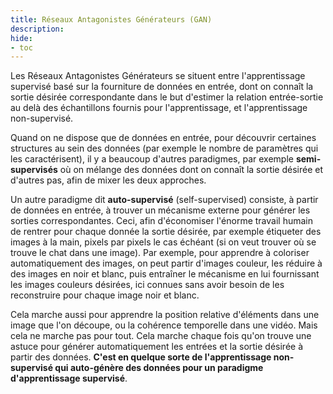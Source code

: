 ```yaml
---
title: Réseaux Antagonistes Générateurs (GAN)
description:
hide:
- toc
---
```


Les Réseaux Antagonistes Générateurs se situent entre l'apprentissage supervisé basé sur la fourniture de données en entrée, dont on connaît la sortie désirée correspondante dans le but d'estimer la relation entrée-sortie au delà des échantillons fournis pour l'apprentissage, et l'apprentissage non-supervisé.

Quand on ne dispose que de données en entrée, pour découvrir certaines structures au sein des données (par exemple le nombre de paramètres qui les caractérisent), il y a beaucoup d'autres paradigmes, par exemple **semi-supervisés** où on mélange des données dont on connaît la sortie désirée et d'autres pas, afin de mixer les deux approches.

Un autre paradigme dit **auto-supervisé** (self-supervised) consiste, à partir de données en entrée, à trouver un mécanisme externe pour générer les sorties correspondantes. Ceci, afin d'économiser l'énorme travail humain de rentrer pour chaque donnée la sortie désirée, par exemple étiqueter des images à la main, pixels par pixels le cas échéant (si on veut trouver où se trouve le chat dans une image). Par exemple, pour apprendre à coloriser automatiquement des images, on peut partir d'images couleur, les réduire à des images en noir et blanc, puis entraîner le mécanisme en lui fournissant les images couleurs désirées, ici connues sans avoir besoin de les reconstruire pour chaque image noir et blanc.

Cela marche aussi pour apprendre la position relative d'éléments dans une image que l'on découpe, ou la cohérence temporelle dans une vidéo. Mais cela ne marche pas pour tout. Cela marche chaque fois qu'on trouve une astuce pour générer automatiquement les entrées et la sortie désirée à partir des données. **C'est en quelque sorte de l'apprentissage non-supervisé qui auto-génère des données pour un paradigme d'apprentissage supervisé**.
